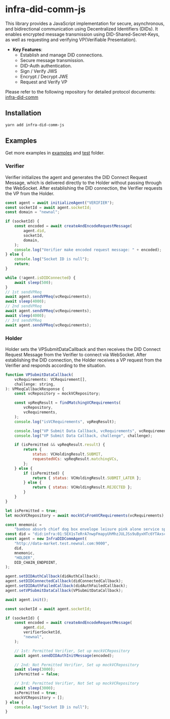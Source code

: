 # infra-did-comm-js

This library provides a JavaScript implementation for secure, asynchronous, and bidirectional communication using Decentralized Identifiers (DIDs). It enables encrypted message transmission using DID-Shared-Secret-Keys, as well as requesting and verifying VP(Verifiable Presentation).

-   **Key Features**:
    -   Establish and manage DID connections.
    -   Secure message transmission.
    -   DID-Auth authentication.
    -   Sign / Verify JWS
    -   Encrypt / Decrypt JWE
    -   Request and Verify VP

Please refer to the following repository for detailed protocol documents: [infra-did-comm](https://github.com/InfraBlockchain/infrablockchain-improvement-proposals/blob/main/docs/infra-did-comm/v0.5/docs.md)

## Installation

```sh
yarn add infra-did-comm-js
```

## Examples

Get more examples in [examples](./examples) and [test](./test) folder.

### Verifier

Verifier initializes the agent and generates the DID Connect Request Message, which is delivered directly to the Holder without passing through the WebSocket. After establishing the DID connection, the Verifier requests the VP from the Holder.

```javascript
const agent = await initializeAgent("VERIFIER");
const socketId = await agent.socketId;
const domain = "newnal";

if (socketId) {
    const encoded = await createAndEncodeRequestMessage(
        agent.did,
        socketId,
        domain,
    );
    console.log("Verifier make encoded request message: " + encoded);
} else {
    console.log("Socket ID is null");
    return;
}

while (!agent.isDIDConnected) {
    await sleep(500);
}
// 1st sendVPReq
await agent.sendVPReq(vcRequirements);
await sleep(4000);
// 2nd sendVPReq
await agent.sendVPReq(vcRequirements);
await sleep(4000);
// 3rd sendVPReq
await agent.sendVPReq(vcRequirements);
```

### Holder

Holder sets the VPSubmitDataCallback and then receives the DID Connect Request Message from the Verifier to connect via WebSocket. After establishing the DID connection, the Holder receives a VP request from the Verifier and responds according to the situation.

```javascript
function VPSubmitDataCallback(
    vcRequirements: VCRequirement[],
    challenge: string,
): VPReqCallbackResponse {
    const vcRepository = mockVCRepository;

    const vpReqResult = findMatchingVCRequirements(
        vcRepository,
        vcRequirements,
    );
    console.log("isVCRequirements", vpReqResult);

    console.log("VP Submit Data Callback, vcRequirements", vcRequirements);
    console.log("VP Submit Data Callback, challenge", challenge);

    if (isPermitted && vpReqResult.result) {
        return {
            status: VCHoldingResult.SUBMIT,
            requestedVCs: vpReqResult.matchingVCs,
        };
    } else {
        if (isPermitted) {
            return { status: VCHoldingResult.SUBMIT_LATER };
        } else {
            return { status: VCHoldingResult.REJECTED };
        }
    }
}

let isPermitted = true;
let mockVCRepository = await mockVCsFromVCRequirements(vcRequirements);

const mnemonic =
    "bamboo absorb chief dog box envelope leisure pink alone service spin more";
const did = "did:infra:01:5EX1sTeRrA7nwpFmapyUhMhzJULJSs9uByxHTc6YTAxsc58z";
const agent = new InfraDIDCommAgent(
    "http://data-market.test.newnal.com:9000",
    did,
    mnemonic,
    "HOLDER",
    DID_CHAIN_ENDPOINT,
);

agent.setDIDAuthCallback(didAuthCallback);
agent.setDIDConnectedCallback(didConnectedCallback);
agent.setDIDAuthFailedCallback(didAuthFailedCallback);
agent.setVPSubmitDataCallback(VPSubmitDataCallback);

await agent.init();

const socketId = await agent.socketId;

if (socketId) {
    const encoded = await createAndEncodeRequestMessage(
        agent.did,
        verifierSocketId,
        "newnal",
    );

    // 1st: Permitted Verifier, Set up mockVCRepository
    await agent.sendDIDAuthInitMessage(encoded);

    // 2nd: Not Permitted Verifier, Set up mockVCRepository
    await sleep(3000);
    isPermitted = false;

    // 3rd: Permitted Verifier, Not Set up mockVCRepository
    await sleep(3000);
    isPermitted = true;
    mockVCRepository = [];
} else {
    console.log("Socket ID is null");
}
```
